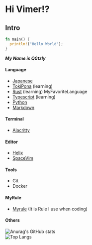 # Hi Vimer!?

<h2>Intro</h2>


```rust
fn main() {
  println!("Hello World");
}
```


***My Name is Q0tzly***

<h4>Language</h4>

  - [Japanese](https://tsunagarujp.bunka.go.jp/?lang_id=EN)
  - [TokiPona](https://tokipona.org) (learning)
  - [Rust](https://www.rust-lang.org/) (learning) MyFavoriteLanguage
  - [Typescript](https://www.typescriptlang.org) (learning)
  - [Python](https://www.python.jp/)
  - [Markdown](https://daringfireball.net/projects/markdown/)

<h4>Terminal</h4>

  - [Alacritty](https://alacritty.org/)

<h4>Editor</h4>

  - [Helix](https://helix-editor.com/)
  - [SpaceVim](https://spacevim.org/)

<h4>Tools</h4>

  - Git
  - Docker

<h4>MyRule</h4>

  - [Myrule](https://github.com/Q0tzly/CodingRule/blob/main/rule.md) (It is Rule I use when coding)

<h4>Others</h4>

![Anurag's GitHub stats](https://github-readme-stats.vercel.app/api?username=q0tzly&show_icons=true&theme=transparent)
<br>
![Top Langs](https://github-readme-stats.vercel.app/api/top-langs/?username=q0tzly&layout=compact)
